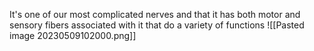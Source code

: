 It's one of our most complicated nerves and that it has both motor and sensory fibers associated with it that do a variety of functions 
![[Pasted image 20230509102000.png]]